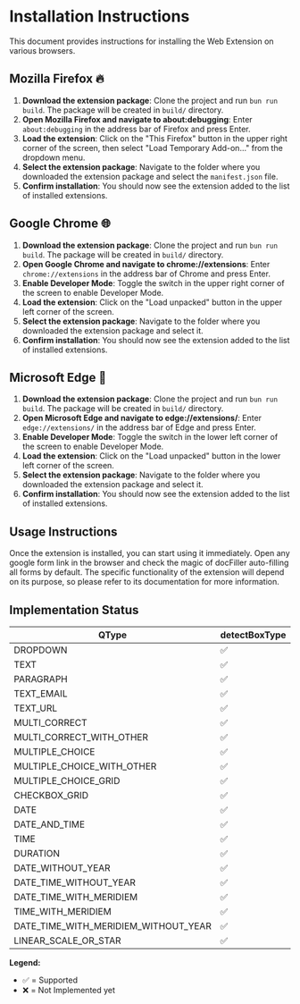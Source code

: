 # Installation Instructions

This document provides instructions for installing the Web Extension on various browsers.

## Mozilla Firefox 🔥

1. **Download the extension package**: Clone the project and run `bun run build`. The package will be created in `build/` directory.
2. **Open Mozilla Firefox and navigate to about:debugging**: Enter `about:debugging` in the address bar of Firefox and press Enter.
3. **Load the extension**: Click on the "This Firefox" button in the upper right corner of the screen, then select "Load Temporary Add-on..." from the dropdown menu.
4. **Select the extension package**: Navigate to the folder where you downloaded the extension package and select the `manifest.json` file.
5. **Confirm installation**: You should now see the extension added to the list of installed extensions.

## Google Chrome 🌐

1. **Download the extension package**: Clone the project and run `bun run build`. The package will be created in `build/` directory.
2. **Open Google Chrome and navigate to chrome://extensions**: Enter `chrome://extensions` in the address bar of Chrome and press Enter.
3. **Enable Developer Mode**: Toggle the switch in the upper right corner of the screen to enable Developer Mode.
4. **Load the extension**: Click on the "Load unpacked" button in the upper left corner of the screen.
5. **Select the extension package**: Navigate to the folder where you downloaded the extension package and select it.
6. **Confirm installation**: You should now see the extension added to the list of installed extensions.

## Microsoft Edge 🌊

1. **Download the extension package**: Clone the project and run `bun run build`. The package will be created in `build/` directory.
2. **Open Microsoft Edge and navigate to edge://extensions/**: Enter `edge://extensions/` in the address bar of Edge and press Enter.
3. **Enable Developer Mode**: Toggle the switch in the lower left corner of the screen to enable Developer Mode.
4. **Load the extension**: Click on the "Load unpacked" button in the lower left corner of the screen.
5. **Select the extension package**: Navigate to the folder where you downloaded the extension package and select it.
6. **Confirm installation**: You should now see the extension added to the list of installed extensions.

## Usage Instructions

Once the extension is installed, you can start using it immediately. Open any google form link in the browser and check the magic of docFiller auto-filling all forms by default. The specific functionality of the extension will depend on its purpose, so please refer to its documentation for more information.

## Implementation Status

| **QType**                            | **detectBoxType** | **questionExtractorEngine** | **FieldExtractorEngine** | **promptEngine** | **gptEngine** | **parserEngine** | **fillerEngine** |
| ------------------------------------ | ----------------- | --------------------------- | ------------------------ | ---------------- | ------------- | ---------------- | ---------------- |
| DROPDOWN                             | ✅                | ✅                          | ✅                       | ✅               | ✅            | ✅               | ✅               |
| TEXT                                 | ✅                | ✅                          | ✅                       | ✅               | ✅            | ✅               | ✅               |
| PARAGRAPH                            | ✅                | ✅                          | ✅                       | ✅               | ✅            | ✅               | ✅               |
| TEXT_EMAIL                           | ✅                | ✅                          | ✅                       | ✅               | ✅            | ✅               | ✅               |
| TEXT_URL                             | ✅                | ✅                          | ✅                       | ✅               | ✅            | ✅               | ✅               |
| MULTI_CORRECT                        | ✅                | ✅                          | ✅                       | ✅               | ✅            | ✅               | ✅               |
| MULTI_CORRECT_WITH_OTHER             | ✅                | ✅                          | ✅                       | ✅               | ✅            | ✅               | ✅               |
| MULTIPLE_CHOICE                      | ✅                | ✅                          | ✅                       | ✅               | ✅            | ✅               | ✅               |
| MULTIPLE_CHOICE_WITH_OTHER           | ✅                | ✅                          | ✅                       | ✅               | ✅            | ✅               | ✅               |
| MULTIPLE_CHOICE_GRID                 | ✅                | ✅                          | ✅                       | ✅               | ✅            | ✅               | ✅               |
| CHECKBOX_GRID                        | ✅                | ✅                          | ✅                       | ✅               | ✅            | ✅               | ✅               |
| DATE                                 | ✅                | ✅                          | ✅                       | ✅               | ✅            | ✅               | ✅               |
| DATE_AND_TIME                        | ✅                | ✅                          | ✅                       | ✅               | ✅            | ✅               | ✅               |
| TIME                                 | ✅                | ✅                          | ✅                       | ✅               | ✅            | ✅               | ✅               |
| DURATION                             | ✅                | ✅                          | ✅                       | ❌               | ✅            | ✅               | ✅               |
| DATE_WITHOUT_YEAR                    | ✅                | ✅                          | ✅                       | ✅               | ✅            | ✅               | ✅               |
| DATE_TIME_WITHOUT_YEAR               | ✅                | ✅                          | ✅                       | ✅               | ✅            | ✅               | ✅               |
| DATE_TIME_WITH_MERIDIEM              | ✅                | ✅                          | ✅                       | ✅               | ✅            | ✅               | ✅               |
| TIME_WITH_MERIDIEM                   | ✅                | ✅                          | ✅                       | ✅               | ✅            | ✅               | ✅               |
| DATE_TIME_WITH_MERIDIEM_WITHOUT_YEAR | ✅                | ✅                          | ✅                       | ✅               | ✅            | ✅               | ✅               |
| LINEAR_SCALE_OR_STAR                 | ✅                | ✅                          | ✅                       | ✅               | ✅            | ✅               | ✅               |

**Legend:**

- ✅ = Supported
- ❌ = Not Implemented yet
